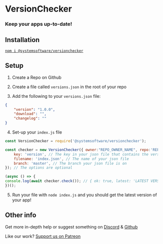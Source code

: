 # VersionChecker
### Keep your apps up-to-date!

## Installation
[`npm i @systemsoftware/versionchecker`](https://docs.npmjs.com/getting-started/installing-npm-packages-locally)

## Setup
1. Create a Repo on Github

2. Create a file called `versions.json` in the root of your repo

3. Add the following to your `versions.json` file:

```json
{
    "version": "1.0.0",
    "download": "",
    "changelog": ""
}
```

4. Set-up your `index.js` file

```js
const VersionChecker = require('@systemsoftware/versionchecker');

const checker = new VersionChecker({ owner:"REPO_OWNER_NAME", repo:'REPO_NAME' }, 'CURRENT VERSION HERE', {
    key: 'version', // The key in your json file that contains the version
    filename: 'index.json', // The name of your json file
    branch: 'master', // The branch your json file is on
}); // The options are optional

(async () => {
console.log(await checker.check()); // { ok: true, latest: 'LATEST VERSION HERE' }
})();
```

5. Run your file with `node index.js` and you should get the latest version of your app!

## Other info
 Get more in-depth help or suggest something on [Discord](https://discord.gg/nzTmfZ8) & [Github](https://github.com/systemsoftware/versionchecker/issues)

 Like our work? [Support us on Patreon](https://www.patreon.com/coolstone)
